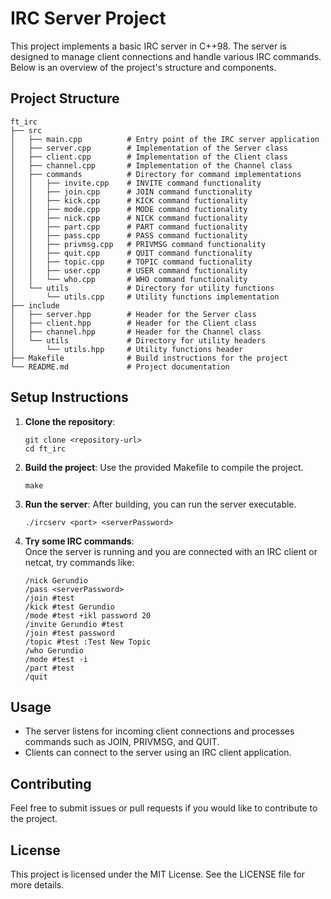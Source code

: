 # IRC Server Project

This project implements a basic IRC server in C++98. The server is designed to manage client connections and handle various IRC commands. Below is an overview of the project's structure and components.

## Project Structure

```
ft_irc
├── src
│   ├── main.cpp          # Entry point of the IRC server application
│   ├── server.cpp        # Implementation of the Server class
│   ├── client.cpp        # Implementation of the Client class
│   ├── channel.cpp       # Implementation of the Channel class
│   ├── commands          # Directory for command implementations
│   │   ├── invite.cpp    # INVITE command functionality
│   │   ├── join.cpp      # JOIN command functionality
│   │   ├── kick.cpp      # KICK command fuctionality
│   │   ├── mode.cpp      # MODE command fuctionality
│   │   ├── nick.cpp      # NICK command fuctionality
│   │   ├── part.cpp      # PART command fuctionality
│   │   ├── pass.cpp      # PASS command fuctionality
│   │   ├── privmsg.cpp   # PRIVMSG command functionality
│   │   ├── quit.cpp      # QUIT command functionality
│   │   ├── topic.cpp     # TOPIC command fuctionality
│   │   ├── user.cpp      # USER command fuctionality
│   │   └── who.cpp       # WHO command functionality
│   └── utils             # Directory for utility functions
│       └── utils.cpp     # Utility functions implementation
├── include
│   ├── server.hpp        # Header for the Server class
│   ├── client.hpp        # Header for the Client class
│   ├── channel.hpp       # Header for the Channel class
│   └── utils             # Directory for utility headers
│       └── utils.hpp     # Utility functions header
├── Makefile              # Build instructions for the project
└── README.md             # Project documentation
```

## Setup Instructions

1. **Clone the repository**: 
   ```
   git clone <repository-url>
   cd ft_irc
   ```

2. **Build the project**: 
   Use the provided Makefile to compile the project.
   ```
   make
   ```

3. **Run the server**: 
   After building, you can run the server executable.
   ```
   ./ircserv <port> <serverPassword>
   ```

4. **Try some IRC commands**:  
   Once the server is running and you are connected with an IRC client or netcat, try commands like:
   ```
   /nick Gerundio
   /pass <serverPassword>
   /join #test
   /kick #test Gerundio
   /mode #test +ikl password 20
   /invite Gerundio #test
   /join #test password
   /topic #test :Test New Topic
   /who Gerundio
   /mode #test -i
   /part #test
   /quit
   ```

## Usage

- The server listens for incoming client connections and processes commands such as JOIN, PRIVMSG, and QUIT.
- Clients can connect to the server using an IRC client application.

## Contributing

Feel free to submit issues or pull requests if you would like to contribute to the project. 

## License

This project is licensed under the MIT License. See the LICENSE file for more details.
